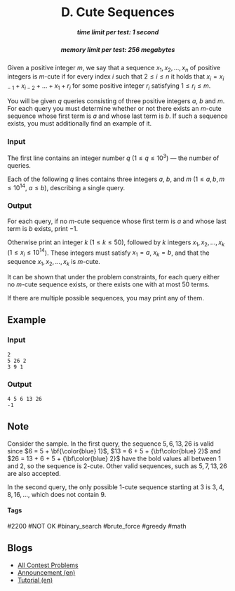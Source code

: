 <h1 style='text-align: center;'> D. Cute Sequences</h1>

<h5 style='text-align: center;'>time limit per test: 1 second</h5>
<h5 style='text-align: center;'>memory limit per test: 256 megabytes</h5>

Given a positive integer $m$, we say that a sequence $x_1, x_2, \dots, x_n$ of positive integers is $m$-cute if for every index $i$ such that $2 \le i \le n$ it holds that $x_i = x_{i - 1} + x_{i - 2} + \dots + x_1 + r_i$ for some positive integer $r_i$ satisfying $1 \le r_i \le m$.

You will be given $q$ queries consisting of three positive integers $a$, $b$ and $m$. For each query you must determine whether or not there exists an $m$-cute sequence whose first term is $a$ and whose last term is $b$. If such a sequence exists, you must additionally find an example of it.

### Input

The first line contains an integer number $q$ ($1 \le q \le 10^3$) — the number of queries.

Each of the following $q$ lines contains three integers $a$, $b$, and $m$ ($1 \le a, b, m \le 10^{14}$, $a \leq b$), describing a single query.

### Output

For each query, if no $m$-cute sequence whose first term is $a$ and whose last term is $b$ exists, print $-1$.

Otherwise print an integer $k$ ($1 \le k \leq 50$), followed by $k$ integers $x_1, x_2, \dots, x_k$ ($1 \le x_i \le 10^{14}$). These integers must satisfy $x_1 = a$, $x_k = b$, and that the sequence $x_1, x_2, \dots, x_k$ is $m$-cute.

It can be shown that under the problem constraints, for each query either no $m$-cute sequence exists, or there exists one with at most $50$ terms.

If there are multiple possible sequences, you may print any of them.

## Example

### Input


```text
2
5 26 2
3 9 1
```
### Output


```text
4 5 6 13 26
-1
```
## Note

Consider the sample. In the first query, the sequence $5, 6, 13, 26$ is valid since $6 = 5 + \bf{\color{blue} 1}$, $13 = 6 + 5 + {\bf\color{blue} 2}$ and $26 = 13 + 6 + 5 + {\bf\color{blue} 2}$ have the bold values all between $1$ and $2$, so the sequence is $2$-cute. Other valid sequences, such as $5, 7, 13, 26$ are also accepted.

In the second query, the only possible $1$-cute sequence starting at $3$ is $3, 4, 8, 16, \dots$, which does not contain $9$.



#### Tags 

#2200 #NOT OK #binary_search #brute_force #greedy #math 

## Blogs
- [All Contest Problems](../Codeforces_Round_561_(Div._2).md)
- [Announcement (en)](../blogs/Announcement_(en).md)
- [Tutorial (en)](../blogs/Tutorial_(en).md)

